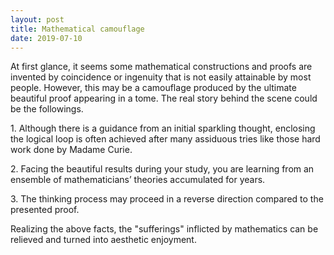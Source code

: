 ```yaml
---
layout: post
title: Mathematical camouflage
date: 2019-07-10
---
```


At first glance, it seems some mathematical constructions and proofs are invented by coincidence or ingenuity that is not easily attainable by most people. However, this may be a camouflage produced by the ultimate beautiful proof appearing in a tome. The real story behind the scene could be the followings.

1\. Although there is a guidance from an initial sparkling thought, enclosing the logical loop is often achieved after many assiduous tries like those hard work done by Madame Curie.

2\. Facing the beautiful results during your study, you are learning from an ensemble of mathematicians’ theories accumulated for years.

3\. The thinking process may proceed in a reverse direction compared to the presented proof.

Realizing the above facts, the "sufferings" inflicted by mathematics can be relieved and turned into aesthetic enjoyment.

